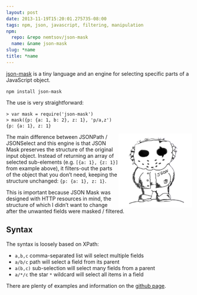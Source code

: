 ```yaml
---
layout: post
date: 2013-11-19T15:20:01.275735-08:00
tags: npm, json, javascript, filtering, manipulation
npm:
  repo: &repo nemtsov/json-mask
  name: &name json-mask
slug: *name
title: *name
---
```

[json-mask](https://github.com/nemtsov/json-mask) is a tiny language and
an engine for selecting specific parts of a JavaScript object.

    npm install json-mask

The use is very straightforward:

    > var mask = require('json-mask')
    > mask({p: {a: 1, b: 2}, z: 1}, 'p/a,z')
    {p: {a: 1}, z: 1}

<img class="hide-on-mobile" src="/images/posts/json-mask.png" style="width: 200px; float: right"/>

The main difference between JSONPath / JSONSelect and this engine is
that JSON Mask preserves the structure of the original input object.
Instead of returning an array of selected sub-elements (e.g.
`[{a: 1}, {z: 1}]` from example above), it filters-out the parts of the
object that you don’t need, keeping the structure unchanged:
`{p: {a: 1}, z: 1}`.

This is important because JSON Mask was designed with HTTP resources in
mind, the structure of which I didn’t want to change after the unwanted
fields were masked / filtered.

## Syntax

The syntax is loosely based on XPath:

- `a,b,c` comma-separated list will select multiple fields
- `a/b/c` path will select a field from its parent
- `a(b,c)` sub-selection will select many fields from a parent
- `a/*/c` the star `*` wildcard will select all items in a field

There are plenty of examples and information on the [github page](https://github.com/nemtsov/json-mask).

